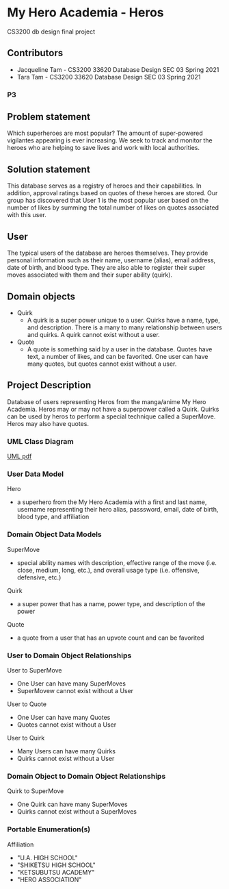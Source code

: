 # My Hero Academia - Heros
CS3200 db design final project

## Contributors
* Jacqueline Tam - CS3200 33620 Database Design SEC 03 Spring 2021
* Tara Tam - CS3200 33620 Database Design SEC 03 Spring 2021

### P3
## Problem statement
Which superheroes are most popular? The amount of super-powered vigilantes appearing is ever increasing. We seek to track and monitor the heroes who are helping to save lives and work with local authorities.

## Solution statement
This database serves as a registry of heroes and their capabilities. In addition, approval ratings based on quotes of these heroes are stored. Our group has discovered that User 1 is the most popular user based on the number of likes by summing the total number of likes on quotes associated with this user.

## User
The typical users of the database are heroes themselves. They provide personal information such as their name, username (alias), email address, date of birth, and blood type. They are also able to register their super moves associated with them and their super ability (quirk).

## Domain objects
* Quirk
  * A quirk is a super power unique to a user. Quirks have a name, type, and description. There is a many to many relationship between users and quirks. A quirk cannot exist without a user.
* Quote
  * A quote is something said by a user in the database. Quotes have text, a number of likes, and can be favorited. One user can have many quotes, but quotes cannot exist without a user.


## Project Description
Database of users representing Heros from the manga/anime My Hero Academia. Heros may or may not have a superpower called a Quirk. Quirks can be used by heros to perform a special technique called a SuperMove. Heros may also have quotes.

### UML Class Diagram
[UML pdf](db_design_final_project_UML.pdf)

### User Data Model
Hero
* a superhero from the My Hero Academia with a first and last name, username representing their hero alias, passsword, email, date of birth, blood type, and affiliation

### Domain Object Data Models
SuperMove
* special ability names with description, effective range of the move (i.e. close, medium, long, etc.), and overall usage type (i.e. offensive, defensive, etc.)

Quirk
* a super power that has a name, power type, and description of the power

Quote
* a quote from a user that has an upvote count and can be favorited

### User to Domain Object Relationships
User to SuperMove
* One User can have many SuperMoves
* SuperMovew cannot exist without a User

User to Quote
* One User can have many Quotes
* Quotes cannot exist without a User

User to Quirk
* Many Users can have many Quirks
* Quirks cannot exist without a User

### Domain Object to Domain Object Relationships
Quirk to SuperMove
* One Quirk can have many SuperMoves
* Quirks cannot exist without a SuperMoves

### Portable Enumeration(s)
Affiliation
* "U.A. HIGH SCHOOL"
* "SHIKETSU HIGH SCHOOL"
* "KETSUBUTSU ACADEMY"
* "HERO ASSOCIATION"
